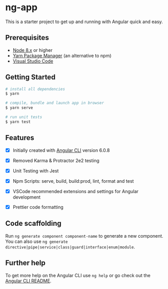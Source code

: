# ng-app

This is a starter project to get up and running with Angular quick and easy.

## Prerequisites

- [Node 8.x](https://nodejs.org/en/) or higher
- [Yarn Package Manager](https://yarnpkg.com/en/) (an alternative to npm)
- [Visual Studio Code](https://code.visualstudio.com/)

## Getting Started

```bash
# install all dependencies
$ yarn

# compile, bundle and launch app in browser
$ yarn serve

# run unit tests
$ yarn test
```

## Features

- [x] Initially created with [Angular CLI](https://github.com/angular/angular-cli) version 6.0.8
- [x] Removed Karma & Protractor 2e2 testing
- [x] Unit Testing with Jest
- [x] Npm Scripts: serve, build, build:prod, lint, format and test
- [x] VSCode recommended extensions and settings for Angular development
- [x] Prettier code formatting


## Code scaffolding

Run `ng generate component component-name` to generate a new component. You can also use `ng generate directive|pipe|service|class|guard|interface|enum|module`.

## Further help

To get more help on the Angular CLI use `ng help` or go check out the [Angular CLI README](https://github.com/angular/angular-cli/blob/master/README.md).
